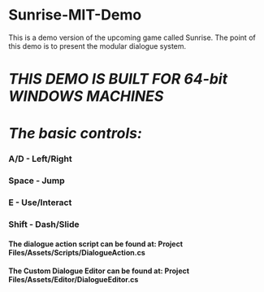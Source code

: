 # Sunrise-MIT-Demo
This is a demo version of the upcoming game called Sunrise. The point of this demo is to present the modular dialogue system.
# ***THIS DEMO IS BUILT FOR 64-bit WINDOWS MACHINES***
# ***The basic controls:***
### **A/D** - Left/Right
### **Space** - Jump
### **E** - Use/Interact
### **Shift** - Dash/Slide

#### The dialogue action script can be found at: Project Files/Assets/Scripts/DialogueAction.cs
#### The Custom Dialogue Editor can be found at: Project Files/Assets/Editor/DialogueEditor.cs